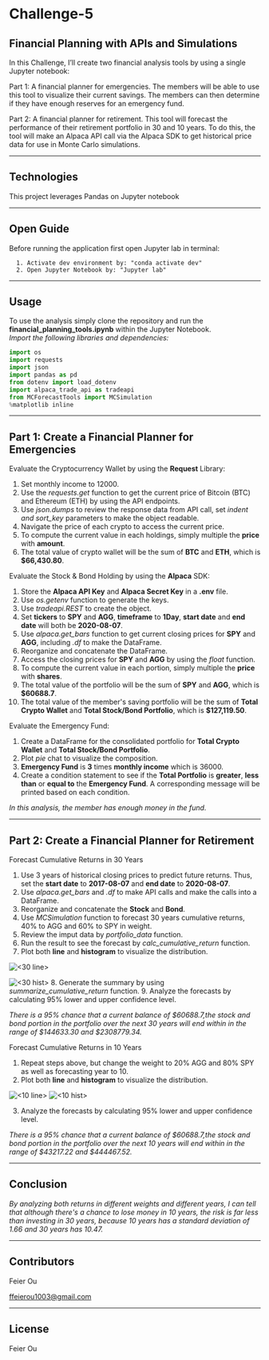 # Challenge-5


## Financial Planning with APIs and Simulations

In this Challenge, I’ll create two financial analysis tools by using a single Jupyter notebook:

Part 1: A financial planner for emergencies. The members will be able to use this tool to visualize their current savings. The members can then determine if they have enough reserves for an emergency fund.

Part 2: A financial planner for retirement. This tool will forecast the performance of their retirement portfolio in 30 and 10 years. To do this, the tool will make an Alpaca API call via the Alpaca SDK to get historical price data for use in Monte Carlo simulations.


---

## Technologies

This project leverages Pandas on Jupyter notebook

---

## Open Guide

Before running the application first open Jupyter lab in terminal:

```
  1. Activate dev environment by: "conda activate dev"
  2. Open Jupyter Notebook by: "Jupyter lab"
```


---

## Usage

To use the analysis simply clone the repository and run the **financial_planning_tools.ipynb** within the Jupyter Notebook.\
*Import the following libraries and dependencies:*

``` python
import os
import requests
import json
import pandas as pd
from dotenv import load_dotenv
import alpaca_trade_api as tradeapi
from MCForecastTools import MCSimulation
%matplotlib inline
```

---

## Part 1: Create a Financial Planner for Emergencies

Evaluate the Cryptocurrency Wallet by using the **Request** Library:
1. Set monthly income to 12000.
2. Use the *requests.get* function to get the current price of Bitcoin (BTC) and Ethereum (ETH) by using the API endpoints.
3. Use *json.dumps* to review the response data from API call, set *indent and sort_key* parameters to make the object readable.
4. Navigate the price of each crypto to access the current price.
5. To compute the current value in each holdings, simply multiple the **price** with **amount**.
6. The total value of crypto wallet will be the sum of **BTC** and **ETH**, which is **$66,430.80**.

Evaluate the Stock & Bond Holding by using the **Alpaca** SDK:
1. Store the **Alpaca API Key** and **Alpaca Secret Key** in a **.env** file.
2. Use *os.getenv* function to generate the keys.
3. Use *tradeapi.REST* to create the object.
4. Set **tickers** to **SPY** and **AGG**, **timeframe** to **1Day**, **start date** and **end date** will both be **2020-08-07**.
5. Use *alpaca.get_bars* function to get current closing prices for **SPY** and **AGG**, including *.df* to make the DataFrame. 
6. Reorganize and concatenate the DataFrame.
7. Access the closing prices for **SPY** and **AGG** by using the *float* function. 
8. To compute the current value in each portion, simply multiple the **price** with **shares**.
9. The total value of the portfolio will be the sum of **SPY** and **AGG**, which is **$60688.7**.
10. The total value of the member's saving portfolio will be the sum of **Total Crypto Wallet** and **Total Stock/Bond Portfolio**, which is **$127,119.50**.

Evaluate the Emergency Fund:
1. Create a DataFrame for the consolidated portfolio for **Total Crypto Wallet** and **Total Stock/Bond Portfolio**. 
2. Plot *pie* chat to visualize the composition. 
![<pie>](<Starter_Code/Images/pie.png>)
3. **Emergency Fund** is **3** times **monthly income** which is 36000.
4. Create a condition statement to see if the **Total Portfolio** is **greater**, **less than** or **equal to** the **Emergency Fund**. A corresponding message will be printed based on each condition. 

*In this analysis, the member has enough money in the fund.*

---

## Part 2: Create a Financial Planner for Retirement

Forecast Cumulative Returns in 30 Years
1. Use 3 years of historical closing prices to predict future returns. Thus, set the **start date** to **2017-08-07** and **end date** to **2020-08-07**.
2. Use *alpaca.get_bars* and *.df* to make API calls and make the calls into a DataFrame. 
3. Reorganize and concatenate the **Stock** and **Bond**.
4. Use *MCSimulation* function to forecast 30 years cumulative returns, 40% to AGG and 60% to SPY in weight. 
5. Review the imput data by *portfolio_data* function.
6. Run the result to see the forecast by *calc_cumulative_return* function.
7. Plot both **line** and **histogram** to visualize the distribution. 

![<30 line>](<Starter_Code/Images/30 line.png>)

![<30 hist>](<Starter_Code/Images/30 hist.png>)
8. Generate the summary by using *summarize_cumulative_return* function.
9. Analyze the forecasts by calculating 95% lower and upper confidence level. 

*There is a 95% chance that a current balance of $60688.7,the stock and bond portion in the portfolio over the next 30 years will end within in the range of $144633.30 and $2308779.34.*

Forecast Cumulative Returns in 10 Years
1. Repeat steps above, but change the weight to 20% AGG and 80% SPY as well as forecasting year to 10. 
2. Plot both **line** and **histogram** to visualize the distribution. 

![<10 line>](<Starter_Code/Images/10 line.png>)
![<10 hist>](<Starter_Code/Images/10 hist.png>)

3. Analyze the forecasts by calculating 95% lower and upper confidence level. 

*There is a 95% chance that a current balance of $60688.7,the stock and bond portion in the portfolio over the next 10 years will end within in the range of $43217.22 and $444467.52.*

---

## Conclusion

*By analyzing both returns in different weights and different years, I can tell that although there's a chance to lose money in 10 years, the risk is far less than investing in 30 years, because 10 years has a standard deviation of 1.66 and 30 years has 10.47.*

---

## Contributors

Feier Ou 

ffeierou1003@gmail.com 

---

## License

Feier Ou 

